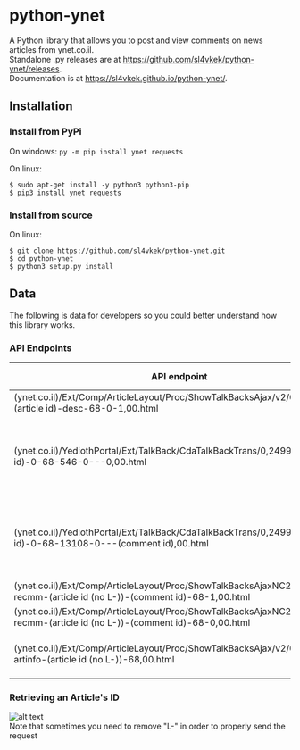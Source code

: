 # python-ynet
A Python library that allows you to post and view comments on news articles from ynet.co.il. <br />
Standalone .py releases are at https://github.com/sl4vkek/python-ynet/releases. <br />
Documentation is at https://sl4vkek.github.io/python-ynet/.
## Installation
### Install from PyPi
On windows: `py -m pip install ynet requests` <br/>

On linux: <br/>
```
$ sudo apt-get install -y python3 python3-pip
$ pip3 install ynet requests
```
### Install from source 
On linux: <br/>
```
$ git clone https://github.com/sl4vkek/python-ynet.git
$ cd python-ynet
$ python3 setup.py install
```

## Data
The following is data for developers so you could better understand how this library works. <br/>

### API Endpoints
| API endpoint                                                                                                               	| Purpose                         	| GET / POST 	| Form Data                                                             	| Query data 	| Implementable 	|
|----------------------------------------------------------------------------------------------------------------------------	|---------------------------------	|------------	|-----------------------------------------------------------------------	|------------	|---------------	|
| (ynet.co.il)/Ext/Comp/ArticleLayout/Proc/ShowTalkBacksAjax/v2/0,12990,(article id)-desc-68-0-1,00.html                       	| Retrieve Comments               	| GET        	|                                                                       	|            	| Y             	|
| (ynet.co.il)/YediothPortal/Ext/TalkBack/CdaTalkBackTrans/0,2499,(article id)-0-68-546-0---0,00.html                          	| Post a Comment                  	| POST       	| WSGBRWSR (keep this to FF), name, email, Location, title, description 	|            	| Y             	|
| (ynet.co.il)/YediothPortal/Ext/TalkBack/CdaTalkBackTrans/0,2499,(article id)-0-68-13108-0---(comment id),00.html             	| Post a Reply                    	| POST       	| WSGBRWSR (keep this to FF), name, email, Location, title, description 	|            	| Y             	|
| (ynet.co.il)/Ext/Comp/ArticleLayout/Proc/ShowTalkBacksAjaxNC2/0,12979,L-recmm-(article id (no L-))-(comment id)-68-1,00.html 	| Like a Comment                  	| GET        	|                                                                       	| RN (?)     	| N             	|
| (ynet.co.il)/Ext/Comp/ArticleLayout/Proc/ShowTalkBacksAjaxNC2/0,12979,L-recmm-(article id (no L-))-(comment id)-68-0,00.html 	| Dislike a Comment               	| GET        	|                                                                       	| RN (?)     	| N             	|
| (ynet.co.il)/Ext/Comp/ArticleLayout/Proc/ShowTalkBacksAjax/v2/0,12990,L-artinfo-(article id (no L-))-68,00.html              	| Retrieve Statistics on Comments 	| GET        	|                                                                       	|            	| Y             	|
### Retrieving an Article's ID
![alt text](https://i.imgur.com/zLUrbmG.png) <br/>
Note that sometimes you need to remove "L-" in order to properly send the request


